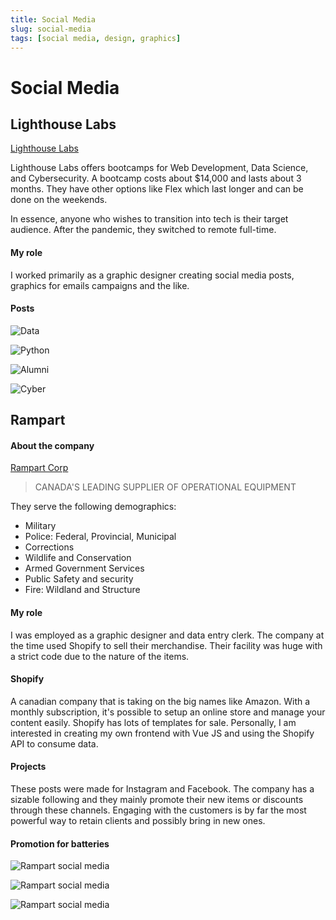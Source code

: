 ```yaml
---
title: Social Media
slug: social-media
tags: [social media, design, graphics]
---
```


# Social Media

## Lighthouse Labs

[Lighthouse Labs](https://www.lighthouselabs.com)

Lighthouse Labs offers bootcamps for Web Development, Data Science, and Cybersecurity. A bootcamp costs about $14,000 and lasts about 3 months. They have other options like Flex which last longer and can be done on the weekends.

In essence, anyone who wishes to transition into tech is their target audience. After the pandemic, they switched to remote full-time.

#### My role

I worked primarily as a graphic designer creating social media posts, graphics for emails campaigns and the like.

#### Posts

![Data](./img/social-media/lhl/data-career-path.jpg)

![Python](./img/social-media/lhl/python-books.jpeg)

![Alumni](./img/social-media/lhl/alumni.jpg)

![Cyber](./img/social-media/lhl/cyber-3.jpg)

## Rampart

#### About the company

[Rampart Corp](https://rampartcorp.com/)

> CANADA'S LEADING SUPPLIER OF OPERATIONAL EQUIPMENT

They serve the following demographics:

- Military
- Police: Federal, Provincial, Municipal
- Corrections
- Wildlife and Conservation
- Armed Government Services
- Public Safety and security
- Fire: Wildland and Structure

#### My role

I was employed as a graphic designer and data entry clerk. The company at the time used Shopify to sell their merchandise. Their facility was huge with a strict code due
to the nature of the items.

#### Shopify

A canadian company that is taking on the big names like Amazon. With a monthly subscription, it's possible to setup an online store and manage your content easily. Shopify has lots of templates for sale. Personally, I am interested in creating my own frontend with Vue JS and using the Shopify API to consume data.

#### Projects

These posts were made for Instagram and Facebook. The company has a sizable following and they mainly promote their new items or discounts through these channels. Engaging with the customers is by far the most powerful way to retain clients and possibly bring in new ones.

#### Promotion for batteries

![Rampart social media](./img/social-media/rampart/asp.jpg)

![Rampart social media](./img/social-media/rampart/rampart.jpg)

![Rampart social media](./img/social-media/rampart/rampart-4july.png)
